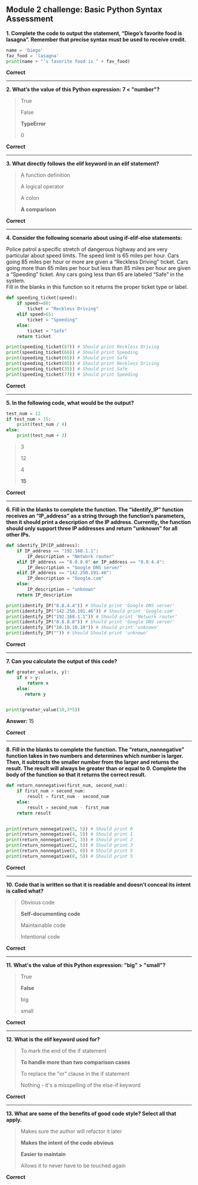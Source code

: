 ## Module 2 challenge: Basic Python Syntax Assessment


**1. Complete the code to output the statement, “Diego’s favorite food is lasagna”. Remember that precise syntax must be used to receive credit.**

```python
name = 'Diego'
fav_food = 'lasagna'
print(name + "’s favorite food is " + fav_food)
```

**Correct**


---


**2. What’s the value of this Python expression: 7 < "number"?**

> True
>
> False
>
> **TypeError**
>
> 0

**Correct**


---


**3. What directly follows the elif keyword in an elif statement?**

> A function definition
>
> A logical operator
>
> A colon
>
> **A comparison**

**Correct**

---



**4. Consider the following scenario about using if-elif-else statements:**

Police patrol a specific stretch of dangerous highway and are very particular about speed limits.  The speed limit is 65 miles per hour. Cars going 85 miles per hour or more are given a “Reckless Driving” ticket. Cars going more than 65 miles per hour but less than 85 miles per hour are given a “Speeding” ticket.  Any cars going less than 65 are labeled “Safe” in the system.  
Fill in the blanks in this function so it returns the proper ticket type or label.

```python
def speeding_ticket(speed):
    if speed>=80:
        ticket = "Reckless Driving"
    elif speed>65:
        ticket = "Speeding"
    else:
        ticket = "Safe"
    return ticket

print(speeding_ticket(87)) # Should print Reckless Driving
print(speeding_ticket(66)) # Should print Speeding
print(speeding_ticket(65)) # Should print Safe
print(speeding_ticket(85)) # Should print Reckless Driving
print(speeding_ticket(35)) # Should print Safe
print(speeding_ticket(77)) # Should print Speeding
```


**Correct**

---

**5. In the following code, what would be the output?**

```python
test_num = 12
if test_num > 15:
    print(test_num / 4)
else:
    print(test_num + 3)

```


> 3
> 
> 12
> 
> 4
> 
> **15**

**Correct**

---

**6. Fill in the blanks to complete the function. The “identify_IP” function receives an “IP_address” as a string through the function’s parameters, then it should print a description of the IP address. Currently, the function should only support three IP addresses and return "unknown" for all other IPs.**

```python
def identify_IP(IP_address):
    if IP_address == "192.168.1.1":
        IP_description = "Network router"
    elif IP_address == "8.8.8.8" or IP_address == "8.8.4.4":
        IP_description = "Google DNS server"
    elif IP_address == "142.250.191.46":
        IP_description = "Google.com"
    else:
        IP_description = "unknown"
    return IP_description

print(identify_IP("8.8.4.4")) # Should print 'Google DNS server'
print(identify_IP("142.250.191.46")) # Should print 'Google.com'
print(identify_IP("192.168.1.1")) # Should print 'Network router'
print(identify_IP("8.8.8.8")) # Should print 'Google DNS server'
print(identify_IP("10.10.10.10")) # Should print 'unknown'
print(identify_IP("")) # Should Should print 'unknown'

```

**Correct**

---

**7. Can you calculate the output of this code?**

```python
def greater_value(x, y):
    if x > y:
        return x
    else:
       return y


print(greater_value(10,3*5))

```


**Answer:** 15
 
**Correct**

---

**8. Fill in the blanks to complete the function. The “return_nonnegative” function takes in two numbers and determines which number is larger.  Then, it subtracts the smaller number from the larger and returns the result. The result will always be greater than or equal to 0. Complete the body of the function so that it returns the correct result.**

```python
def return_nonnegative(first_num, second_num):
    if first_num > second_num:
        result = first_num - second_num
    else:
        result = second_num - first_num
    return result


print(return_nonnegative(5, 5)) # Should print 0
print(return_nonnegative(4, 5)) # Should print 1
print(return_nonnegative(5, 3)) # Should print 2
print(return_nonnegative(2, 5)) # Should print 3
print(return_nonnegative(5, 0)) # Should print 5
print(return_nonnegative(0, 5)) # Should print 5

```

**Correct**

---

**10. Code that is written so that it is readable and doesn’t conceal its intent is called what?**

> Obvious code
>
> **Self-documenting code**
>
> Maintainable code
>
> Intentional code

**Correct**


---

**11. What's the value of this Python expression: "big" > "small"?**

> True
>
> **False**
>
> big
>
> small

**Correct**


---


**12. What is the elif keyword used for?**

> To mark the end of the if statement
>
> **To handle more than two comparison cases**
>
> To replace the "or" clause in the if statement
>
> Nothing - it's a misspelling of the else-if keyword

**Correct**


---


**13. What are some of the benefits of good code style? Select all that apply.**

> Makes sure the author will refactor it later
>
> **Makes the intent of the code obvious**
>
> **Easier to maintain**
>
> Allows it to never have to be touched again

**Correct**